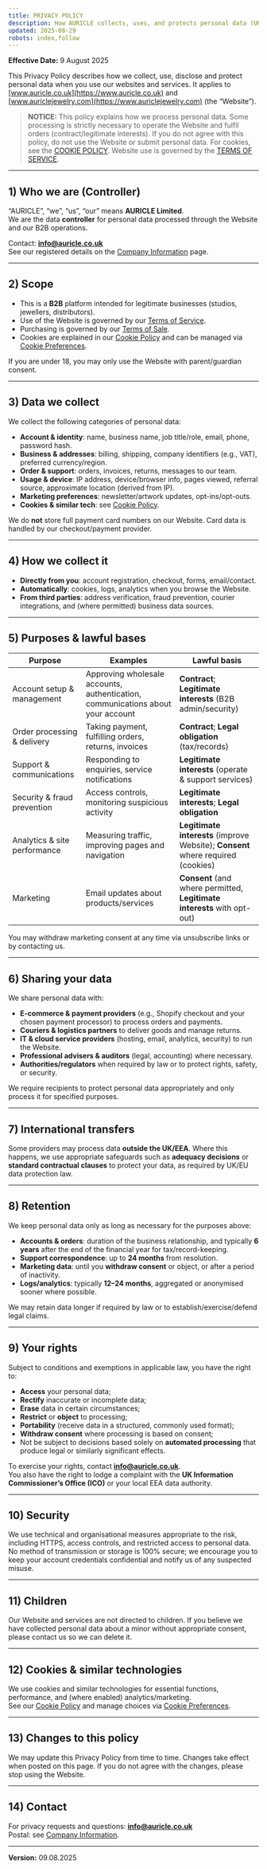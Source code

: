 ```yaml
---
title: PRIVACY POLICY
description: How AURICLE collects, uses, and protects personal data (UK/EU GDPR).
updated: 2025-08-29
robots: index,follow
---
```


<div className="information-page">

**Effective Date:** 9 August 2025

This Privacy Policy describes how we collect, use, disclose and protect personal data when you use our websites and services. It applies to [www.auricle.co.uk](https://www.auricle.co.uk) and [www.auriclejewelry.com](https://www.auriclejewelry.com) (the “Website”).

> **NOTICE:** This policy explains how we process personal data. Some processing is strictly necessary to operate the Website and fulfil orders (contract/legitimate interests). If you do not agree with this policy, do not use the Website or submit personal data. For cookies, see the [COOKIE POLICY](/cookie-policy). Website use is governed by the [TERMS OF SERVICE](/terms-of-service).
---

## 1) Who we are (Controller)

“AURICLE”, “we”, “us”, “our” means **AURICLE Limited**.  
We are the data **controller** for personal data processed through the Website and our B2B operations.

Contact: **info@auricle.co.uk**  
See our registered details on the [Company Information](/information/company) page.

---

## 2) Scope

- This is a **B2B** platform intended for legitimate businesses (studios, jewellers, distributors).  
- Use of the Website is governed by our [Terms of Service](/information/terms-of-service).  
- Purchasing is governed by our [Terms of Sale](/information/terms-of-sale).  
- Cookies are explained in our [Cookie Policy](/information/cookies) and can be managed via [Cookie Preferences](/information/cookie-preferences).

If you are under 18, you may only use the Website with parent/guardian consent.

---

## 3) Data we collect

We collect the following categories of personal data:

- **Account & identity**: name, business name, job title/role, email, phone, password hash.  
- **Business & addresses**: billing, shipping, company identifiers (e.g., VAT), preferred currency/region.  
- **Order & support**: orders, invoices, returns, messages to our team.  
- **Usage & device**: IP address, device/browser info, pages viewed, referral source, approximate location (derived from IP).  
- **Marketing preferences**: newsletter/artwork updates, opt-ins/opt-outs.  
- **Cookies & similar tech**: see [Cookie Policy](/information/cookies).

We do **not** store full payment card numbers on our Website. Card data is handled by our checkout/payment provider.

---

## 4) How we collect it

- **Directly from you**: account registration, checkout, forms, email/contact.  
- **Automatically**: cookies, logs, analytics when you browse the Website.  
- **From third parties**: address verification, fraud prevention, courier integrations, and (where permitted) business data sources.

---

## 5) Purposes & lawful bases

| Purpose | Examples | Lawful basis |
|---|---|---|
| Account setup & management | Approving wholesale accounts, authentication, communications about your account | **Contract**; **Legitimate interests** (B2B admin/security) |
| Order processing & delivery | Taking payment, fulfilling orders, returns, invoices | **Contract**; **Legal obligation** (tax/records) |
| Support & communications | Responding to enquiries, service notifications | **Legitimate interests** (operate & support services) |
| Security & fraud prevention | Access controls, monitoring suspicious activity | **Legitimate interests**; **Legal obligation** |
| Analytics & site performance | Measuring traffic, improving pages and navigation | **Legitimate interests** (improve Website); **Consent** where required (cookies) |
| Marketing | Email updates about products/services | **Consent** (and where permitted, **Legitimate interests** with opt-out) |

You may withdraw marketing consent at any time via unsubscribe links or by contacting us.

---

## 6) Sharing your data

We share personal data with:

- **E-commerce & payment providers** (e.g., Shopify checkout and your chosen payment processor) to process orders and payments.  
- **Couriers & logistics partners** to deliver goods and manage returns.  
- **IT & cloud service providers** (hosting, email, analytics, security) to run the Website.  
- **Professional advisers & auditors** (legal, accounting) where necessary.  
- **Authorities/regulators** when required by law or to protect rights, safety, or security.

We require recipients to protect personal data appropriately and only process it for specified purposes.

---

## 7) International transfers

Some providers may process data **outside the UK/EEA**. Where this happens, we use appropriate safeguards such as **adequacy decisions** or **standard contractual clauses** to protect your data, as required by UK/EU data protection law.

---

## 8) Retention

We keep personal data only as long as necessary for the purposes above:

- **Accounts & orders**: duration of the business relationship, and typically **6 years** after the end of the financial year for tax/record-keeping.  
- **Support correspondence**: up to **24 months** from resolution.  
- **Marketing data**: until you **withdraw consent** or object, or after a period of inactivity.  
- **Logs/analytics**: typically **12–24 months**, aggregated or anonymised sooner where possible.

We may retain data longer if required by law or to establish/exercise/defend legal claims.

---

## 9) Your rights

Subject to conditions and exemptions in applicable law, you have the right to:

- **Access** your personal data;  
- **Rectify** inaccurate or incomplete data;  
- **Erase** data in certain circumstances;  
- **Restrict** or **object** to processing;  
- **Portability** (receive data in a structured, commonly used format);  
- **Withdraw consent** where processing is based on consent;  
- Not be subject to decisions based solely on **automated processing** that produce legal or similarly significant effects.

To exercise your rights, contact **info@auricle.co.uk**.  
You also have the right to lodge a complaint with the **UK Information Commissioner’s Office (ICO)** or your local EEA data authority.

---

## 10) Security

We use technical and organisational measures appropriate to the risk, including HTTPS, access controls, and restricted access to personal data. No method of transmission or storage is 100% secure; we encourage you to keep your account credentials confidential and notify us of any suspected misuse.

---

## 11) Children

Our Website and services are not directed to children. If you believe we have collected personal data about a minor without appropriate consent, please contact us so we can delete it.

---

## 12) Cookies & similar technologies

We use cookies and similar technologies for essential functions, performance, and (where enabled) analytics/marketing.  
See our [Cookie Policy](/information/cookies) and manage choices via [Cookie Preferences](/information/cookie-preferences).

---

## 13) Changes to this policy

We may update this Privacy Policy from time to time. Changes take effect when posted on this page. If you do not agree with the changes, please stop using the Website.

---

## 14) Contact

For privacy requests and questions: **info@auricle.co.uk**  
Postal: see [Company Information](/information/company).

---

**Version:** 09.08.2025
</div>